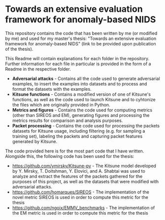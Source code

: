 # Towards an extensive evaluation framework for anomaly-based NIDS
This repository contains the code that has been written by me (or modified by me) and used for my master's thesis: "Towards an extensive evaluation framework for anomaly-based NIDS" (link to be provided upon publication of the thesis).

This Readme will contain explanations for each folder in the repository. Further information for each file in particular is provided in the form of a Readme in the respective folder.

* **Adversarial attacks** - Contains all the code used to generate adversarial examples, to insert the examples into datasets and to process and format the datasets with the examples.
* **Kitsune functions** - Contains a modified version of one of Kitsune's functions, as well as the code used to launch Kitsune and to cyhtonize the files which are originally provided in Python.
* **Metrics and figures** - Contains the code used for computing metrics (other than SIREOS and EM), generating figures and processing the metrics results for comparison and analysis purposes.
* **Packet processing** - Contains the code used for processing the packets datasets for Kitsune usage, including filtering (e.g. for sampling a training set), labeling the packets and capturing packet features generated by Kitsune.

The code provided here is for the most part code that I have written. Alongside this, the following code has been used for the thesis:

* https://github.com/ymirsky/Kitsune-py - The Kitsune model developed by Y. Mirsky, T. Doitshman, Y. Elovici, and A. Shabtai was used to analyze and extract the features of the packets gathered for the purposes of this project, as well as the datasets that were modified with adversarial attacks.
* https://github.com/homarques/SIREOS - The implementation of the novel metric SIREOS is used in order to compute this metric for the thesis
* https://github.com/ngoix/EMMV_benchmarks - The implementation of the EM metric is used in order to compute this metric for the thesis
